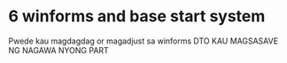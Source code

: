 # 6 winforms and base start system 
Pwede kau magdagdag or magadjust sa winforms
DTO KAU MAGSASAVE NG NAGAWA NYONG PART
